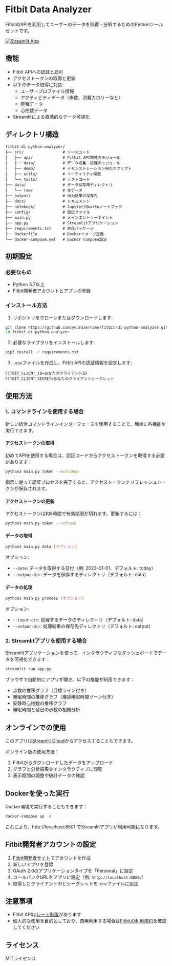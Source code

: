 # Fitbit Data Analyzer

FitbitのAPIを利用してユーザーのデータを取得・分析するためのPythonツールセットです。

[![Streamlit App](https://static.streamlit.io/badges/streamlit_badge_black_white.svg)](https://fitbit-data-analyzer.streamlit.app)

## 機能

- Fitbit APIへの認証と認可
- アクセストークンの取得と更新
- 以下のデータ取得に対応:
  - ユーザープロファイル情報
  - アクティビティデータ（歩数、消費カロリーなど）
  - 睡眠データ
  - 心拍数データ
- Streamlitによる直感的なデータ可視化

## ディレクトリ構造

```
fitbit-di-python-analyzer/
├── src/                 # ソースコード
│   ├── api/             # Fitbit API関連のモジュール
│   ├── data/            # データ収集・処理のモジュール
│   ├── demo/            # デモンストレーション用のスクリプト
│   ├── utils/           # ユーティリティ関数
│   └── tests/           # テストコード
├── data/                # データ保存用ディレクトリ
│   └── raw/             # 生データ
├── output/              # 出力結果の保存先
├── docs/                # ドキュメント
├── notebook/            # Jupyter/Quartoノートブック
├── config/              # 設定ファイル
├── main.py              # メインエントリーポイント
├── app.py               # Streamlitアプリケーション
├── requirements.txt     # 依存パッケージ
├── Dockerfile           # Dockerイメージ定義
└── docker-compose.yml   # Docker Compose設定
```

## 初期設定

### 必要なもの

- Python 3.7以上
- Fitbit開発者アカウントとアプリの登録

### インストール方法

1. リポジトリをクローンまたはダウンロードします:

```bash
git clone https://github.com/yourusername/fitbit-di-python-analyzer.git
cd fitbit-di-python-analyzer
```

2. 必要なライブラリをインストールします:

```bash
pip3 install -r requirements.txt
```

3. `.env`ファイルを作成し、Fitbit APIの認証情報を設定します:

```
FITBIT_CLIENT_ID=あなたのクライアントID
FITBIT_CLIENT_SECRET=あなたのクライアントシークレット
```

## 使用方法

### 1. コマンドラインを使用する場合

新しい統合コマンドラインインターフェースを使用することで、簡単に各機能を実行できます。

#### アクセストークンの取得

初めてAPIを使用する場合は、認証コードからアクセストークンを取得する必要があります：

```bash
python3 main.py token --exchange
```

指示に従って認証プロセスを完了すると、アクセストークンとリフレッシュトークンが保存されます。

#### アクセストークンの更新

アクセストークンは約8時間で有効期限が切れます。更新するには：

```bash
python3 main.py token --refresh
```

#### データの取得

```bash
python3 main.py data [オプション]
```

オプション:
- `--date`: データを取得する日付（例: 2023-01-01、デフォルト: today）
- `--output-dir`: データを保存するディレクトリ（デフォルト: data）

#### データの処理

```bash
python3 main.py process [オプション]
```

オプション:
- `--input-dir`: 処理するデータのディレクトリ（デフォルト: data）
- `--output-dir`: 処理結果の保存先ディレクトリ（デフォルト: output）

### 2. Streamlitアプリを使用する場合

Streamlitアプリケーションを使って、インタラクティブなダッシュボードでデータを可視化できます：

```bash
streamlit run app.py
```

ブラウザで自動的にアプリが開き、以下の機能が利用できます：
- 歩数の推移グラフ（目標ライン付き）
- 睡眠時間の推移グラフ（推奨睡眠時間ゾーン付き）
- 安静時心拍数の推移グラフ
- 睡眠時間と翌日の歩数の相関分析

## オンラインでの使用

このアプリは[Streamlit Cloud](https://fitbit-data-analyzer.streamlit.app)からアクセスすることもできます。

オンライン版の使用方法：
1. Fitbitからダウンロードしたデータをアップロード
2. グラフと分析結果をインタラクティブに閲覧
3. 表示期間の調整や統計データの確認

## Dockerを使った実行

Docker環境で実行することもできます：

```bash
docker-compose up -d
```

これにより、http://localhost:8501 でStreamlitアプリが利用可能になります。

## Fitbit開発者アカウントの設定

1. [Fitbit開発者サイト](https://dev.fitbit.com/)でアカウントを作成
2. 新しいアプリを登録
3. OAuth 2.0のアプリケーションタイプを「Personal」に設定
4. コールバックURLをアプリに設定（例: `http://localhost:8080/`）
5. 取得したクライアントIDとシークレットを`.env`ファイルに設定

## 注意事項

- Fitbit APIは[レート制限](https://dev.fitbit.com/build/reference/web-api/developer-guide/application-design/#Rate-Limits)があります
- 個人的な使用を目的としており、商用利用する場合は[Fitbitの利用規約](https://dev.fitbit.com/build/reference/web-api/developer-guide/terms-of-service/)を確認してください

## ライセンス

MITライセンス



